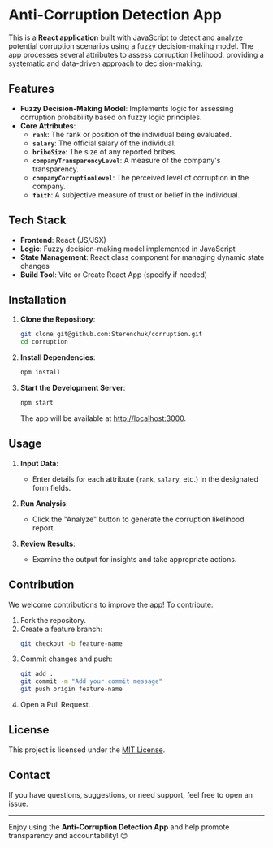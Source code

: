 # Anti-Corruption Detection App

This is a **React application** built with JavaScript to detect and analyze potential corruption scenarios using a fuzzy decision-making model. The app processes several attributes to assess corruption likelihood, providing a systematic and data-driven approach to decision-making.

## Features

- **Fuzzy Decision-Making Model**: Implements logic for assessing corruption probability based on fuzzy logic principles.
- **Core Attributes**:
  - **`rank`**: The rank or position of the individual being evaluated.
  - **`salary`**: The official salary of the individual.
  - **`bribeSize`**: The size of any reported bribes.
  - **`companyTransparencyLevel`**: A measure of the company's transparency.
  - **`companyCorruptionLevel`**: The perceived level of corruption in the company.
  - **`faith`**: A subjective measure of trust or belief in the individual.

## Tech Stack

- **Frontend**: React (JS/JSX)
- **Logic**: Fuzzy decision-making model implemented in JavaScript
- **State Management**: React class component for managing dynamic state changes
- **Build Tool**: Vite or Create React App (specify if needed)

## Installation

1. **Clone the Repository**:
   ```bash
   git clone git@github.com:Sterenchuk/corruption.git
   cd corruption
   ```

2. **Install Dependencies**:
   ```bash
   npm install
   ```

3. **Start the Development Server**:
   ```bash
   npm start
   ```

   The app will be available at [http://localhost:3000](http://localhost:3000).

## Usage

1. **Input Data**:
   - Enter details for each attribute (`rank`, `salary`, etc.) in the designated form fields.
   
2. **Run Analysis**:
   - Click the "Analyze" button to generate the corruption likelihood report.

3. **Review Results**:
   - Examine the output for insights and take appropriate actions.

## Contribution

We welcome contributions to improve the app! To contribute:

1. Fork the repository.
2. Create a feature branch:
   ```bash
   git checkout -b feature-name
   ```
3. Commit changes and push:
   ```bash
   git add .
   git commit -m "Add your commit message"
   git push origin feature-name
   ```
4. Open a Pull Request.

## License

This project is licensed under the [MIT License](LICENSE).

## Contact

If you have questions, suggestions, or need support, feel free to open an issue.

---

Enjoy using the **Anti-Corruption Detection App** and help promote transparency and accountability! 😊